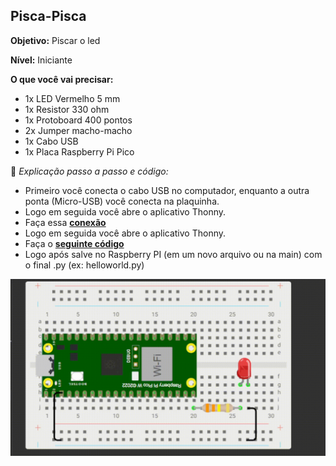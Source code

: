 ## Pisca-Pisca 
**Objetivo:** Piscar o led

**Nível:** Iniciante  

**O que você vai precisar:**
- 1x LED Vermelho 5 mm
- 1x Resistor 330 ohm
- 1x Protoboard 400 pontos
- 2x Jumper macho-macho
- 1x Cabo USB
- 1x Placa Raspberry Pi Pico

📘 *Explicação passo a passo e código:*
- Primeiro você conecta o cabo USB no computador, enquanto a outra ponta (Micro-USB) você conecta na plaquinha.
- Logo em seguida você abre o aplicativo Thonny.
- Faça essa **[conexão](./assets/conexao-pisca-pisca.png)**
- Logo em seguida você abre o aplicativo Thonny.
- Faça o **[seguinte código](./src/pisca-pisca.py)**
- Logo após salve no Raspberry PI (em um novo arquivo ou na main) com o final .py (ex: helloworld.py)

![alt text](./assets/pisca-pisca.gif)
